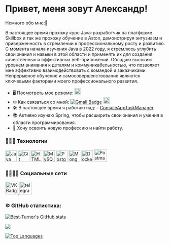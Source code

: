 Привет, меня зовут Александр!
==========================
Немного обо мне:📜

В настоящее время прохожу курс Java-разработчик на платформе Skillbox и так же прохожу обучение в Aston, демонстрируя
энтузиазм и приверженность в стремлении к профессиональному росту и развитию. С момента начала изучения Java в 2022
году, я стремлюсь углубить свои знания и навыки в этой области и применять их для создания качественных и эффективных
веб-приложений. Обладаю высоким уровнем внимания к деталям и коммуникабельностью, что позволяет мне эффективно
взаимодействовать с командой и заказчиками. Непрерывное обучение и самосовершенствование являются ключевыми факторами
моего профессионального развития.

* 🖥️ Посмотреть мое резюме: <a href="http://hh.ru/resume/c3fce0fbff048cfee90039ed1f316269796f6d" target="_blank">
  <img src="https://upload.wikimedia.org/wikipedia/commons/7/79/HeadHunter_logo.png" alt="Telegram" style="width: 20px; height: 20px;">
  </a>
* ✉ Как связаться со
  мной:   <a href="mailto:alexandr_trofimov91@mail.ru"><img src="https://camo.githubusercontent.com/1b7b07ac4213547972bdc77e9dc2a3c4b89e52a1c87352274d437e48dedb308b/68747470733a2f2f696d672e736869656c64732e696f2f62616467652f2d476d61696c2d7265643f7374796c653d666c6174266c6f676f3d476d61696c266c6f676f436f6c6f723d7768697465" alt="Gmail Badge" data-canonical-src="https://img.shields.io/badge/-Gmail-red?style=flat&amp;logo=Gmail&amp;logoColor=white" style="max-width: 100%;"></a>
  <a href="https://t.me/AleksandrTr" target="_blank"><img src="https://cdn-icons-png.freepik.com/256/10975/10975960.png?ga=GA1.1.1683989964.1707595840&semt=ais" alt="Telegram" style="width: 20px; height: 20px;"></a>
* 🛠 В настоящее время я работаю над: - [ConsoleAppTaskManager](https://github.com/Best-Turner/ConsoleAppTaskManager/tree/d1928a3d4e78f47a2fc9d85778de617890f1c9c7)
* 📚 Активно изучаю Spring, чтобы расширить свои знания и умения в области программирования.
* 🎯 Хочу освоить новую профессию и найти работу.

### 👨🏽‍💻 Технологии

<p align="left">
<a href="https://www.oracle.com/java/" target="_blank" rel="noreferrer"><img src="https://raw.githubusercontent.com/danielcranney/readme-generator/main/public/icons/skills/java-colored.svg" width="36" height="36" alt="Java" /></a>
<a href="https://git-scm.com/" target="_blank" rel="noreferrer"><img src="https://raw.githubusercontent.com/danielcranney/readme-generator/main/public/icons/skills/git-colored.svg" width="36" height="36" alt="Git" /></a>
<a href="https://developer.mozilla.org/en-US/docs/Glossary/HTML5" target="_blank" rel="noreferrer"><img src="https://raw.githubusercontent.com/danielcranney/readme-generator/main/public/icons/skills/html5-colored.svg" width="36" height="36" alt="HTML5" /></a>
<a href="https://www.mysql.com/" target="_blank" rel="noreferrer"><img src="https://raw.githubusercontent.com/danielcranney/readme-generator/main/public/icons/skills/mysql-colored.svg" width="36" height="36" alt="MySQL" /></a>
<a href="https://www.postgresql.org/" target="_blank" rel="noreferrer"><img src="https://raw.githubusercontent.com/danielcranney/readme-generator/main/public/icons/skills/postgresql-colored.svg" width="36" height="36" alt="PostgreSQL" /></a>
<a href="https://www.mongodb.com/" target="_blank" rel="noreferrer"><img src="https://raw.githubusercontent.com/danielcranney/readme-generator/main/public/icons/skills/mongodb-colored.svg" width="36" height="36" alt="MongoDB" /></a>
<a href="https://www.docker.com/" target="_blank" rel="noreferrer"><img src="https://raw.githubusercontent.com/danielcranney/readme-generator/main/public/icons/skills/docker-colored.svg" width="36" height="36" alt="Docker" /></a>
<a href="https://www.postman.com/" target="_blank" rel="noreferrer"><img src="https://www.vectorlogo.zone/logos/getpostman/getpostman-icon.svg" title="Postman"  alt="Postman" width="40" height="40" /></a>
</p>

### 👨‍👨‍👦‍👦 Социальные сети

 <a href="https://vk.com/avtoritet2" rel="nofollow">
      <img src="https://camo.githubusercontent.com/00c90af3e47852007e89e41dc29ab2f432d03cfb239ab27caefa80d6367d2756/68747470733a2f2f63646e2d69636f6e732d706e672e666c617469636f6e2e636f6d2f3531322f3134352f3134353831332e706e67" width="40" height="40" alt="VK Badge" data-canonical-src="https://cdn-icons-png.flaticon.com/512/145/145813.png" style="max-width: 100%;">
    </a>
<a href="https://t.me/AleksandrTr" rel="nofollow">
      <img src="https://camo.githubusercontent.com/6badd5effe52bef2c64557fa8883104fd1fd80065c2feda39fd2b9ac4a858bae/68747470733a2f2f63646e2d69636f6e732d706e672e666c617469636f6e2e636f6d2f3531322f323131312f323131313634362e706e67" width="40" height="40" alt="telegram group" data-canonical-src="https://cdn-icons-png.flaticon.com/512/2111/2111646.png" style="max-width: 100%;">
    </a>

### ⚙️ GitHub статистика:

<a href="http://www.github.com/Best-Turner"><img src="https://github-readme-stats.vercel.app/api?username=Best-Turner&show_icons=true&hide=stars,&count_private=true&title_color=facc15&text_color=f97316&icon_color=facc15&bg_color=171717&hide_border=true&show_icons=true" alt="Best-Turner's GitHub stats" /></a>

<a href="http://www.github.com/Best-Turner"><img src="https://github-readme-streak-stats.herokuapp.com/?user=Best-Turner&stroke=f97316&background=171717&ring=facc15&fire=facc15&currStreakNum=f97316&currStreakLabel=facc15&sideNums=f97316&sideLabels=f97316&dates=f97316&hide_border=true" /></a>

<a href="https://github.com/Best-Turner" align="left"><img src="https://github-readme-stats.vercel.app/api/top-langs/?username=Best-Turner&langs_count=10&title_color=facc15&text_color=f97316&icon_color=facc15&bg_color=171717&hide_border=true&locale=en&custom_title=Top%20%Languages" alt="Top Languages" /></a>
